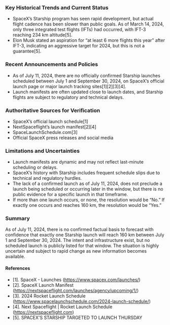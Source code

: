 ### Key Historical Trends and Current Status

- SpaceX’s Starship program has seen rapid development, but actual flight cadence has been slower than public goals. As of March 14, 2024, only three integrated test flights (IFTs) had occurred, with IFT-3 reaching 234 km altitude[5].
- Elon Musk stated an aspiration for “at least 6 more flights this year” after IFT-3, indicating an aggressive target for 2024, but this is not a guarantee[5].

### Recent Announcements and Policies

- As of July 11, 2024, there are no officially confirmed Starship launches scheduled between July 1 and September 30, 2024, on SpaceX’s official launch page or major launch tracking sites[1][2][3][4].
- Launch manifests are often updated close to launch dates, and Starship flights are subject to regulatory and technical delays.

### Authoritative Sources for Verification

- SpaceX’s official launch schedule[1]
- NextSpaceflight’s launch manifest[2][4]
- SpaceLaunchSchedule.com[3]
- Official SpaceX press releases and social media

### Limitations and Uncertainties

- Launch manifests are dynamic and may not reflect last-minute scheduling or delays.
- SpaceX’s history with Starship includes frequent schedule slips due to technical and regulatory hurdles.
- The lack of a confirmed launch as of July 11, 2024, does not preclude a launch being scheduled or occurring later in the window, but there is no public evidence for a specific launch in that timeframe.
- If more than one launch occurs, or none, the resolution would be “No.” If exactly one occurs and reaches 160 km, the resolution would be “Yes.”

### Summary

As of July 11, 2024, there is no confirmed factual basis to forecast with confidence that exactly one Starship launch will reach 160 km between July 1 and September 30, 2024. The intent and infrastructure exist, but no scheduled launch is publicly listed for that window. The situation is highly uncertain and subject to rapid change as new information becomes available.

#### References

- [1]. SpaceX - Launches (https://www.spacex.com/launches/)
- [2]. SpaceX Launch Manifest (https://nextspaceflight.com/launches/agency/upcoming/1/)
- [3]. 2024 Rocket Launch Schedule (https://www.spacelaunchschedule.com/2024-launch-schedule/)
- [4]. Next Spaceflight | Rocket Launch Schedule (https://nextspaceflight.com)
- [5]. SPACEX'S STARSHIP TARGETED TO LAUNCH THURSDAY